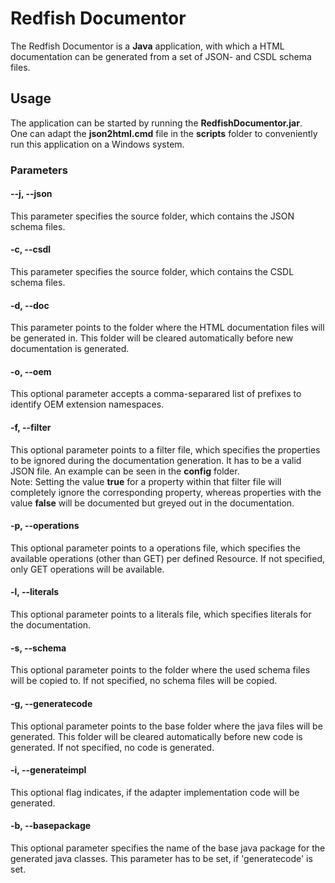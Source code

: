 # Redfish Documentor

The Redfish Documentor is a **Java** application, with which a HTML documentation can be generated from a set of JSON- and CSDL schema files.

## Usage

The application can be started by running the **RedfishDocumentor.jar**.  
One can adapt the **json2html.cmd** file in the **scripts** folder to conveniently run this application on a Windows system.

### Parameters

#### --j, --json

This parameter specifies the source folder, which contains the JSON schema files.

#### -c, --csdl

This parameter specifies the source folder, which contains the CSDL schema files.

#### -d, --doc

This parameter points to the folder where the HTML documentation files will be generated in. This folder will be cleared automatically before new documentation is generated.

#### -o, --oem

This optional parameter accepts a comma-separared list of prefixes to identify OEM extension namespaces.

#### -f, --filter

This optional parameter points to a filter file, which specifies the properties to be ignored during the documentation generation. It has to be a valid JSON file. An example can be seen in the **config** folder.  
Note: Setting the value __true__ for a property within that filter file will completely ignore the corresponding property, whereas properties with the value __false__ will be documented but greyed out in the documentation.

#### -p, --operations

This optional parameter points to a operations file, which specifies the available operations (other than GET) per defined Resource. If not specified, only GET operations will be available.

#### -l, --literals

This optional parameter points to a literals file, which specifies literals for the documentation.

#### -s, --schema

This optional parameter points to the folder where the used schema files will be copied to. If not specified, no schema files will be copied.

#### -g, --generatecode

This optional parameter points to the base folder where the java files will be generated. This folder will be cleared automatically before new code is generated. If not specified, no code is generated.

#### -i, --generateimpl

This optional flag indicates, if the adapter implementation code will be generated.

#### -b, --basepackage

This optional parameter specifies the name of the base java package for the generated java classes. This parameter has to be set, if 'generatecode' is set.

